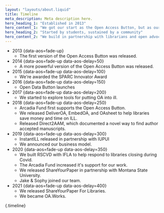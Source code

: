 ```yaml
---
layout: "layouts/about.liquid"
title: Timeline
meta_description: Meta description here.
hero_heading_1: "Established in 2013"
hero_content_1: "We got our start as the Open Access Button, but as our tools grew, so did we. OA.Works is now the home of our tools."
hero_heading_2: "Started by students, sustained by a community"
hero_content_2: "We build in partnership with librarians and open advocates striving for a just and kind world. We’ve been fortunate to have the backing of generous funders."
---
```


* 2013 {data-aos=fade-up}
  - The first version of the Open Access Button was released.
* 2014 {data-aos=fade-up data-aos-delay=50}
  - A more powerful version of the Open Access Button was released.
* 2015 {data-aos=fade-up data-aos-delay=100}
  - We're awarded the SPARC Innovator Award
* 2016 {data-aos=fade-up data-aos-delay=150}
  - Open Data Button launches
* 2017 {data-aos=fade-up data-aos-delay=200}
  - We started to explore tools for putting OA into ill.
* 2018 {data-aos=fade-up data-aos-delay=250}
  - Arcadia Fund first supports the Open Access Button.
  - We released DeliverOA, EmbedOA, and OAsheet to help libraries save money and time on ILL.
  - Released Direct2AAM, which documented a novel way to find author accepted manuscripts.
* 2019 {data-aos=fade-up data-aos-delay=300}
  - InstantILL released in partnership with IUPUI
  - We announced our business model.
* 2020 {data-aos=fade-up data-aos-delay=350}
  - We built RSCVD with IFLA to help respond to libraries closing during Covid.
  - The Arcadia Fund increased it's support for our work.
  - We released ShareYourPaper in partnership with Montana State University.
  - Jake & Sophy joined our team.
* 2021 {data-aos=fade-up data-aos-delay=400}
  - We released ShareYourPaper For Libraries.
  - We became OA.Works.

{.timeline}
